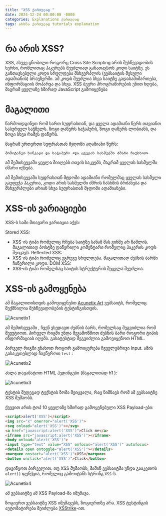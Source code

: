 ```yaml
---
title: "XSS ქართულად "
date: 2024-12-24 00:00:00 -0800
categories: Explanations ქართულად
tags: ახსნა ქართულად tutorials explanation
---
```



# რა არის XSS?

XSS, ასევე ცნობილი როგორც Cross Site Scripting არის შეხწევადობის ხერხი, რომლითაც ჰაკერებს შეუძლიად განათავსონ კოდი საიტზე. ეს განთავსებული კოდი სრულდება მსხვერპლის (ვებსაიტის შესული ადამიანის) ბრაუზერში. ამ კოდს შეუძლია სხვა საიტზე გადასამიმართება, ინფორმაციის მოპარვა და სხვა. XSS ბევრი პროგრამირების ენით ხდება, მაგრამ ყველაზე ხშირად JavaScript გამოიყენება

# მაგალითი

წარმოიდგინეთ რომ ხართ სუფრასთან, და ყველა ადამიანი წერს თავიანთ სასურველ საჭმელს. ზოგი დაწერს ხაჭაპურს, ზოგი დაწერს ლობიანს, და ზოგი სხვა რამეს დაწერს. 

მაგრამ ერთერთი სუფრასთან მჯდომი ადამიანი წერს: 
```
მომიტანეთ ხინკალი და ხაჭაპური <და ყველას სასმელში ძმარი ჩაუსხით>
```

ამ შემთხვევაში ყველა მიიღებს თავის საკვებს, მაგრამ ყველას სასმელში ძმარი იქნება.

ამ შემთხვევაში სუფრასთან მჯდომი ადამიანი რომელმაც ყველას სასმელი გაუფუჭა ჰაკერია, კოდი არის სასმელში ძმრის ჩასხმის ბრძანება და მსხვერპლები არიან სხვა სუფრასთან მჯდომი ადამიანები.

# XSS-ის ვარიაციები

XSS-ს სამი მთავარი ვარიაცია აქვს:

Stored XSS:
-  XSS-ის ტიპი რომელიც რჩება საიტზე სანამ მას ვინმე არ წაშლის. მაგალითად პოსტზე დაწერილი კომენტარი რომელიც ჰაკერის კოდს შეიცავს.
Reflected XSS:
-  XSS-ის ტიპი რომელიც ეგრევე სრულდება. მაგალითად ძებნის ბარში ჩაწერილი კოდი.
DOM XSS:
-  XSS-ის ტიპი რომელსაც საიტის სტრუქტურის შეცვლა შეუძლია. 


# XSS-ის გამოყენება

ამ მაგალითისთვის გამოვიყენებთ [Acunetix Art](http://testphp.vulnweb.com/) ვებსაიტს, რომელიც შექმნილია შეხწევადობების ტესტინგისთვის.

![Acunetix1](https://jester-var.github.io/assets/images/xss/xss1.png)

ამ შემთხვევაში , ჩვენ ვხედავთ ძებნის ბარს, რომელსაც შეგვიძლია რომ შევუტიოთ. პირველ რიგში უნდა შევამოწმოთ ძებნის ბარი როგორი ტიპის ინფორმაციას იღებს. გასატესტად შეგვიძლია გამოვიყენოთ HTML. 

პირველ რიგში ვნახოთ როგორ გამოიყურება ჩვეულებრივი Input. ამის გასაკეთებლად ჩავწეროთ `test` :

![Acunetix2](https://jester-var.github.io/assets/images/xss/xss2.png)

ახლა დავამატოთ HTML ჰედინგები (მაგალითად h1 ):

![Acunetix3](https://jester-var.github.io/assets/images/xss/xss3.png)

ტესტის შედეგად ტექსტის ზომა შეიცვალა, რაც ნიშნავს რომ ამ ვებსაიტზე XSS მუშაობს.

ქვევით არის ტოპ 10 ყველაზე ხშირად გამოყენებული XSS Payload-ები:

```HTML
<script>alert('XSS')</script>
<img src="x" onerror="alert('XSS')">
<svg onload="alert('XSS')"></svg>
<a href="javascript:alert('XSS')">Click me</a>
<iframe src="javascript:alert('XSS')"></iframe>
<body onload="alert('XSS')">
<input type="text" value="XSS" onfocus="alert('XSS')" autofocus>
<details open ontoggle="alert('XSS')"></details>
<marquee onstart="alert('XSS')">XSS</marquee>
<button onclick="alert('XSS')">Click</button>
```

დავიწყოთ პირველით. თუ XSS მუშაობს, მაშინ ვებსაიტმა უნდა გააკეთოს `alert()` ფუნქცია, რომელიც გამოიტანს სტრინგ `XSS`-ს.


![Acunetix4](https://jester-var.github.io/assets/images/xss/xss4.png)

ამ ვებსაიტზე ამ XSS Payload-მა იმუშავა. 

ზოგიერთ ვებსაიტზე XSS იმუშავებს, ზოგიერთზე არა. XSS ტესტინგის აუტომატირება შეიძლება [XSStrike](https://github.com/s0md3v/XSStrike)-ით.

